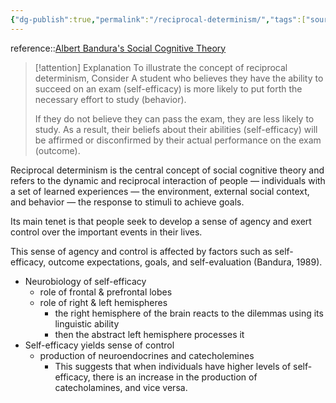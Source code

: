 ```yaml
---
{"dg-publish":true,"permalink":"/reciprocal-determinism/","tags":["source/article"]}
---
```


reference::[Albert Bandura's Social Cognitive Theory](https://www.simplypsychology.org/social-cognitive-theory.html)

> [!attention] Explanation
> To illustrate the concept of reciprocal determinism, Consider A student who believes they have the ability to succeed on an exam (self-efficacy) is more likely to put forth the necessary effort to study (behavior).
> 
> If they do not believe they can pass the exam, they are less likely to study. As a result, their beliefs about their abilities (self-efficacy) will be affirmed or disconfirmed by their actual performance on the exam (outcome).
> 
Reciprocal determinism is the central concept of social cognitive theory and refers to the dynamic and reciprocal interaction of people — individuals with a set of learned experiences — the environment, external social context, and behavior — the response to stimuli to achieve goals.

Its main tenet is that people seek to develop a sense of agency and exert control over the important events in their lives.

This sense of agency and control is affected by factors such as self-efficacy, outcome expectations, goals, and self-evaluation (Bandura, 1989).

- Neurobiology of self-efficacy
	- role of frontal & prefrontal lobes
	- role of right & left hemispheres
		- the right hemisphere of the brain reacts to the dilemmas using its linguistic ability
		- then the abstract left hemisphere processes it
- Self-efficacy yields sense of control 
	- production of neuroendocrines and catecholemines
		- This suggests that when individuals have higher levels of self-efficacy, there is an increase in the production of catecholamines, and vice versa.


